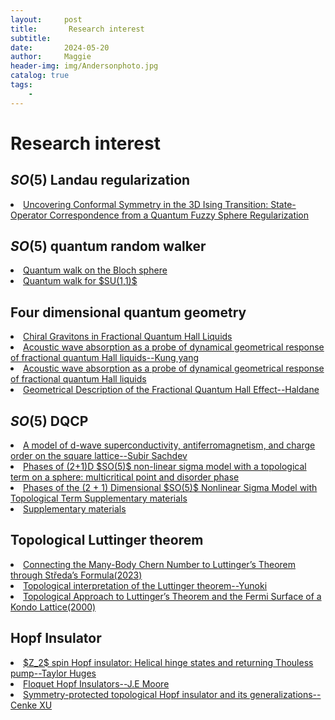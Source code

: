 ```yaml
---
layout:     post
title:       Research interest 
subtitle:   
date:       2024-05-20
author:     Maggie
header-img: img/Andersonphoto.jpg
catalog: true
tags:
    - 
---
```




#  Research interest 

## $SO(5)$ Landau regularization 

<li>
<a href="https://maggiexheuw.github.io/pdf2/PhysRevX.13.021009.pdf">
Uncovering Conformal Symmetry in the 3D Ising Transition: State-Operator Correspondence from a Quantum Fuzzy Sphere Regularization
</a></li>


## $SO(5)$ quantum random walker 


<li>
<a href="https://maggiexheuw.github.io/pdf2/PhysRevA.105.042215.pdf">
Quantum walk on the Bloch sphere
</a></li>

<li>
<a href="https://maggiexheuw.github.io/pdf2/PhysRevA.107.022224 (3).pdf">
Quantum walk for $SU(1,1)$
</a></li>


## Four dimensional quantum geometry 

<li>
<a href="https://maggiexheuw.github.io/pdf2/PhysRevLett.123.146801-accepted (1).pdf">
Chiral Gravitons in Fractional Quantum Hall Liquids
</a></li>



<li>
<a href="https://maggiexheuw.github.io/pdf2/PhysRevB.93.161302-accepted.pdf">
Acoustic wave absorption as a probe of dynamical
geometrical response of fractional quantum Hall liquids--Kung yang
</a></li>

<li>
<a href="https://maggiexheuw.github.io/pdf2/PhysRevB.85.115308-accepted.pdf">
Acoustic wave absorption as a probe of dynamical
geometrical response of fractional quantum Hall liquids
</a></li>

<li>
<a href="https://maggiexheuw.github.io/pdf2/PhysRevLett.107.116801-accepted.pdf">
Geometrical Description of the Fractional Quantum Hall
Effect--Haldane
</a></li>


## $SO(5)$ DQCP 


<li>
<a href="https://maggiexheuw.github.io/pdf2/christos-et-al-2023-a-model-of-d-wave-superconductivity-antiferromagnetism-and-charge-order-on-the-square-lattice.pdf">
A model of d-wave superconductivity, antiferromagnetism, and charge order on the square lattice--Subir Sachdev
</a></li>


<li>
<a href="https://maggiexheuw.github.io/pdf2/2307.05307v3.pdf">
Phases of (2+1)D $SO(5)$ non-linear sigma model with a topological term on a sphere:
multicritical point and disorder phase
</a></li>

<li>
<a href="https://maggiexheuw.github.io/pdf2/wang2021.pdf">
Phases of the (2 + 1) Dimensional $SO(5)$ Nonlinear Sigma Model with Topological Term
Supplementary materials
</a></li>

<li>
<a href="https://maggiexheuw.github.io/pdf2/Landau_Level_sup.pdf">
Supplementary materials
</a></li>



## Topological Luttinger theorem 


<li>
<a href="https://maggiexheuw.github.io/pdf2/PhysRevLett.131.236601.pdf">
Connecting the Many-Body Chern Number to
Luttinger’s Theorem through Středa’s Formula(2023)
</a></li>



<li>
<a href="https://maggiexheuw.github.io/pdf2/PhysRevB.96.085124.pdf">
Topological interpretation of the Luttinger theorem--Yunoki
</a></li>




<li>
<a href="https://maggiexheuw.github.io/pdf2/PhysRevLett.84.3370.pdf">
Topological Approach to Luttinger’s Theorem and the Fermi Surface of a Kondo Lattice(2000)
</a></li>


## Hopf Insulator 

<li>
<a href="https://maggiexheuw.github.io/pdf2/PhysRevB.107.115159.pdf">
$Z_2$ spin Hopf insulator: Helical hinge states and returning Thouless pump--Taylor Huges
</a></li>


<li>
<a href="https://maggiexheuw.github.io/pdf2/PhysRevLett.123.266803.pdf">
Floquet Hopf Insulators--J.E Moore
</a></li>


<li>
<a href="https://maggiexheuw.github.io/pdf2/PhysRevB.95.161116.pdf">
Symmetry-protected topological Hopf insulator and its generalizations--Cenke XU
</a></li>











